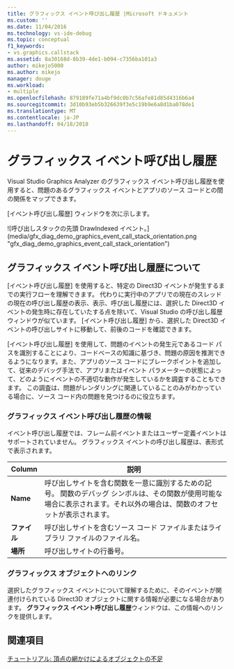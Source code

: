 ```yaml
---
title: グラフィックス イベント呼び出し履歴 |Microsoft ドキュメント
ms.custom: ''
ms.date: 11/04/2016
ms.technology: vs-ide-debug
ms.topic: conceptual
f1_keywords:
- vs.graphics.callstack
ms.assetid: 8a30168d-8b39-4de1-b094-c7356ba101a3
author: mikejo5000
ms.author: mikejo
manager: douge
ms.workload:
- multiple
ms.openlocfilehash: 879189fe71a4bf9dc0b7c56afe81d85d4316b6a4
ms.sourcegitcommit: 3d10b93eb5b326639f3e5c19b9e6a8d1ba078de1
ms.translationtype: MT
ms.contentlocale: ja-JP
ms.lasthandoff: 04/18/2018
---
```

# <a name="graphics-event-call-stack"></a>グラフィックス イベント呼び出し履歴
Visual Studio Graphics Analyzer のグラフィックス イベント呼び出し履歴を使用すると、問題のあるグラフィックス イベントとアプリのソース コードとの間の関係をマップできます。  
  
 [イベント呼び出し履歴] ウィンドウを次に示します。  
  
 ![呼び出しスタックの先頭 DrawIndexed イベント。] (media/gfx_diag_demo_graphics_event_call_stack_orientation.png "gfx_diag_demo_graphics_event_call_stack_orientation")  
  
## <a name="understanding-the-graphics-event-call-stack"></a>グラフィックス イベント呼び出し履歴について  
 [イベント呼び出し履歴] を使用すると、特定の Direct3D イベントが発生するまでの実行フローを理解できます。 代わりに実行中のアプリでの現在のスレッドの現在の呼び出し履歴の表示、表示、呼び出し履歴には、選択した Direct3D イベントの発生時に存在していたする点を除いて、Visual Studio の呼び出し履歴 ウィンドウが似ています。 [イベント呼び出し履歴] から、選択した Direct3D イベントの呼び出しサイトに移動して、前後のコードを確認できます。  
  
 [イベント呼び出し履歴] を使用して、問題のイベントの発生元であるコード パスを識別することにより、コードベースの知識に基づき、問題の原因を推測できるようになります。また、アプリのソース コードにブレークポイントを追加して、従来のデバッグ手法で、アプリまたはイベント パラメーターの状態によって、どのようにイベントの不適切な動作が発生しているかを調査することもできます。 この調査は、問題がレンダリングに関連していることのみがわかっている場合に、ソース コード内の問題を見つけるのに役立ちます。  
  
### <a name="graphics-event-call-stack-information"></a>グラフィックス イベント呼び出し履歴の情報  
 イベント呼び出し履歴では、フレーム前イベントまたはユーザー定義イベントはサポートされていません。 グラフィックス イベントの呼び出し履歴は、表形式で表示されます。  
  
|Column|説明|  
|------------|-----------------|  
|**Name**|呼び出しサイトを含む関数を一意に識別するための記号。 関数のデバッグ シンボルは、その関数が使用可能な場合に表示されます。それ以外の場合は、関数のオフセットが表示されます。|  
|**ファイル**|呼び出しサイトを含むソース コード ファイルまたはライブラリ ファイルのファイル名。|  
|**場所**|呼び出しサイトの行番号。|  
  
### <a name="links-to-graphics-objects"></a>グラフィックス オブジェクトへのリンク  
 選択したグラフィックス イベントについて理解するために、そのイベントが関連付けられている Direct3D オブジェクトに関する情報が必要になる場合があります。 **グラフィックス イベント呼び出し履歴**ウィンドウは、この情報へのリンクを提供します。  
  
## <a name="see-also"></a>関連項目  
 [チュートリアル: 頂点の網かけによるオブジェクトの不足](walkthrough-missing-objects-due-to-vertex-shading.md)